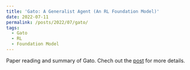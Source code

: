 ```yaml
---
title: 'Gato: A Generalist Agent (An RL Foundation Model)'
date: 2022-07-11
permalink: /posts/2022/07/gato/
tags:
  - Gato
  - RL
  - Foundation Model
---
```


Paper reading and summary of Gato. Chech out the [post](https://zhuanlan.zhihu.com/p/540193022) for more details.